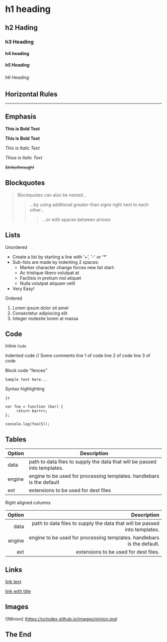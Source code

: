 # h1 heading
## h2 Hading
### h3 Heading
#### h4 heading
##### h5 Heading
###### h6 Heading

## Horizontal Rules

-------------------------

## Emphasis 

**This is Bold Text**

__This is Bold Text__

*This is Italic Text*

_Thius is Italic Text_

~~Strikethrough!~~

## Blockquotes

> Blockquotes can also be nested...
>>...by using additional greater-than signs right next to each other...
>>>...or with spaces between arrows

## Lists

Unordered

+ Create a list by starting a line with '+', '-' or '*'
+ Sub-lists are made by indenting 2 spaces:
  - Marker character change forces new list start:
   * Ac tristique libero volutpat at
   + Facilisis in pretium nisl aliquet
   - Nulla volutpat aliquam velit
+ Very Easy!

Ordered

1. Lorem ipsum dolor sit amet
2. Consectetur adipiscing elit
3. Integer molestie lorem at massa

## Code

Inline `Code`

Indented code
    // Some comments
    line 1 of code
    line 2 of code
    line 3 of code

Block code "fences"
```
Sample text here...
```

Syntax highlighting

```
js

var foo = function (bar) {
     return bar+++;
};

console.log(foo(5));
```
## Tables

| Option | Description |
|--------|-------------|
| data   | path to data files to supply the data that will be passed into templates. |
| engine | engine to be used for processing templates. handlebars is the default |
| ext    | extensions to be used for dest files |

Right aligned columns

| Option | Description |
|-------:|------------:|
| data   | path to data files to supply the data that will be passed into templates. |
| engine | engine to be used for processing templates. handlebars is the default. |
| ext    | extensions to be used for dest files. |

## Links

[link text](http:/dev.nodeca.com)

[link with title](http://nodeca.github.io/pica/demo/ "title text!")

## Images

![Minion] (https://octodex.github.io/images/minion.jpg)

## The End

